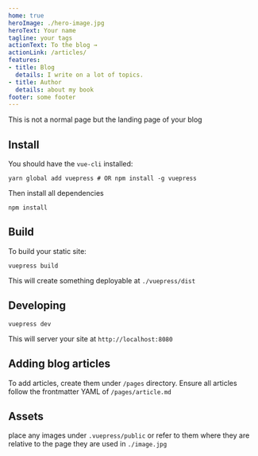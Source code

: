 ```yaml
---
home: true
heroImage: ./hero-image.jpg
heroText: Your name
tagline: your tags
actionText: To the blog →
actionLink: /articles/
features:
- title: Blog
  details: I write on a lot of topics.
- title: Author
  details: about my book
footer: some footer
---
```



This is not a normal page but the landing page of your blog

## Install

You should have the `vue-cli` installed:

```
yarn global add vuepress # OR npm install -g vuepress
```

Then install all dependencies

```
npm install
```

## Build

To build your static site:

```
vuepress build
```

This will create something deployable at `./vuepress/dist`

## Developing

```
vuepress dev
```

This will server your site at `http://localhost:8080`

## Adding blog articles

To add articles, create them under `/pages` directory. Ensure all articles follow the frontmatter YAML of `/pages/article.md`

## Assets

place any images under `.vuepress/public` or refer to them where they are relative to the page they are used in `./image.jpg`